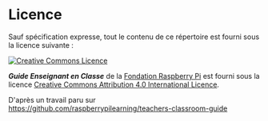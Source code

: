 # Licence

Sauf spécification expresse, tout le contenu de ce répertoire est fourni sous la licence suivante :

[![Creative Commons Licence](http://i.creativecommons.org/l/by-sa/4.0/88x31.png)](http://creativecommons.org/licenses/by-sa/4.0/)

***Guide Enseignant en Classe*** de la [Fondation Raspberry Pi](http://www.raspberrypi.org) est fourni sous la licence [Creative Commons Attribution 4.0 International Licence](http://creativecommons.org/licenses/by-sa/4.0/).

D'après un travail paru sur https://github.com/raspberrypilearning/teachers-classroom-guide
